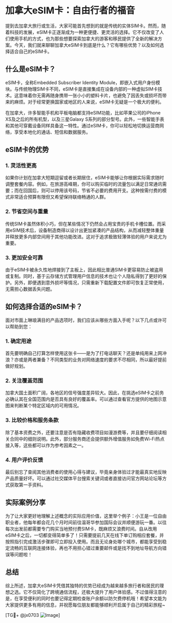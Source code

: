 # 加拿大eSIM卡：自由行者的福音

提到去加拿大旅行或生活，大家可能首先想到的就是传统的实体SIM卡。然而，随着科技的发展，eSIM卡正逐渐成为一种更便捷、更灵活的选择。它不仅改变了人们使用手机的方式，也为那些想要探索加拿大的游客和移民提供了全新的解决方案。今天，我们就来聊聊加拿大eSIM卡到底是什么？它有哪些优势？以及如何选择适合自己的eSIM卡。

## 什么是eSIM卡？

eSIM卡，全称Embedded Subscriber Identity Module，即嵌入式用户身份模块。与传统物理SIM卡不同，eSIM卡是直接集成在设备内部的一种虚拟SIM卡技术。这意味着你无需再随身携带一张小小的塑料卡片，也避免了因丢失或损坏而带来的麻烦。对于经常更换国家或地区的人来说，eSIM卡无疑是一个极大的便利。

在加拿大，许多智能手机和平板电脑都支持eSIM功能，比如苹果公司的iPhone XS及之后的所有机型，以及三星Galaxy S系列的部分型号。此外，一些智能手表和其他可穿戴设备同样具备这一特性。通过eSIM卡，你可以轻松地切换运营商网络，享受本地化的通话、短信和数据服务。

## eSIM卡的优势

### 1. 灵活性更高

如果你计划在加拿大短期逗留或者长期居住，eSIM卡能够让你根据实际需求随时调整套餐内容。例如，在旅游高峰期，你可以购买临时的流量包以满足日常通讯需要；而在回国后，则可以停用该号码，节省不必要的费用开支。这种按需付费的模式非常适合预算有限但又希望保持联络畅通的人群。

### 2. 节省空间与重量

传统SIM卡虽然体积小巧，但在某些情况下仍然会占用宝贵的手机卡槽位置。而采用eSIM技术后，设备制造商得以设计出更加紧凑的产品结构，从而减轻整体重量并释放更多内部空间用于其他功能改进。这对于追求极致轻薄体验的用户来说尤为重要。

### 3. 更加安全可靠

由于eSIM卡被永久性地焊接到了主板上，因此相比普通SIM卡更容易防止被盗用或复制。同时，基于云存储方式管理用户信息的技术也让个人隐私得到了更好的保护。另外，即便遇到意外损坏等情况，只需重新下载配置文件即可恢复正常使用，无需担心数据丢失问题。

## 如何选择合适的eSIM卡？

面对市面上琳琅满目的产品选项时，我们应该从哪些方面入手呢？以下几点或许可以帮助到您：

### 1. 确定用途

首先要明确自己打算怎样使用这张卡——是为了打电话聊天？还是单纯用来上网冲浪？亦或是两者兼备？不同类型的业务对网络速度的要求不尽相同，所以最好提前做好规划。

### 2. 关注覆盖范围

加拿大国土面积广阔，各地区的信号强度差异较大。因此，在挑选eSIM卡之前务必确认其在全国范围内是否具有良好的覆盖率。可以通过查看官方提供的地图示意图来判断某个特定区域内的可用情况。

### 3. 比较价格和服务条款

除了基本资费之外，还要注意是否有隐藏收费项目如漫游费等，并且要仔细阅读相关合同中的细则说明。此外，部分服务商还会提供额外增值服务如免费Wi-Fi热点接入等，这些都可以作为参考因素之一。

### 4. 用户评价反馈

最后别忘了查阅其他消费者的使用心得与建议，毕竟亲身体验过才能最真实地反映产品质量好坏。可以通过社交媒体平台搜索关键词或者直接访问官方网站论坛等方式获取第一手资料。

## 实际案例分享

为了让大家更好地理解上述概念的实际应用价值，这里举个例子：小王是一位自由职业者，他每年都会花几个月时间前往温哥华参加国际会议并顺便游玩一番。以往每次出发前都需要专门购买当地预付费SIM卡，既麻烦又浪费时间。自从改用eSIM卡之后，一切都变得简单多了！只需要提前几天在线下单订购相应套餐，并按照指引完成激活步骤即可立即投入使用。而且无论身处哪个城市，都能享受到稳定流畅的互联网连接体验，再也不用担心错过重要邮件或是找不到地址导航方向错误等问题啦！

## 总结

综上所述，加拿大eSIM卡凭借其独特的优势已经成为越来越多旅行者和居民的理想之选。它不仅简化了跨境通信流程，还极大提升了用户体验感。不过值得注意的是，在享受便利的同时也要记得定期检查账户余额以防欠费停机哦！希望本文能为大家提供更多有用的信息，并祝愿每位朋友都能够顺利开启属于自己的精彩旅程~

[TG💪+ @jx0703 ![Image](https://github.com/user-attachments/assets/dbca1d08-cadb-493c-b0ec-ad6f7a83f270)]